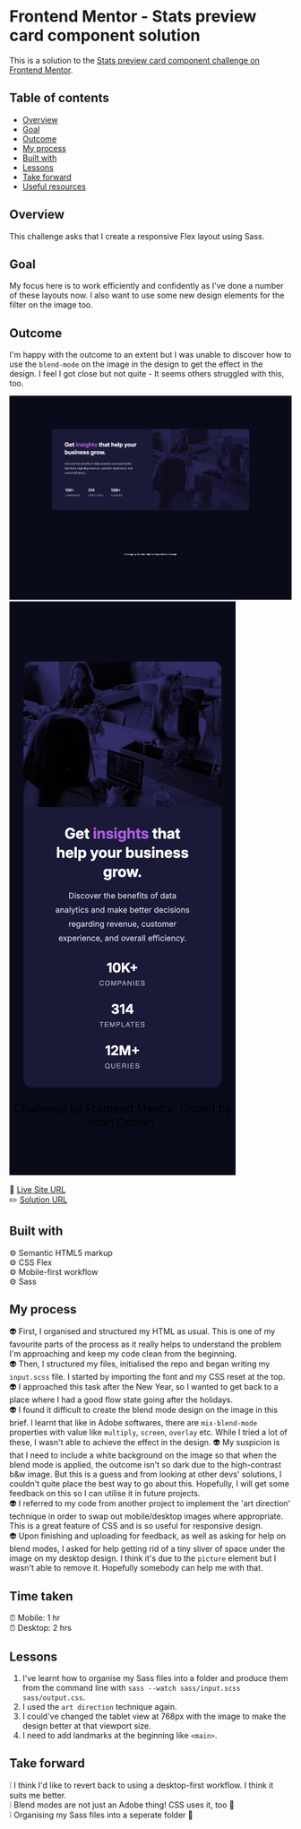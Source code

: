 # Frontend Mentor - Stats preview card component solution

This is a solution to the [Stats preview card component challenge on Frontend Mentor](https://www.frontendmentor.io/challenges/stats-preview-card-component-8JqbgoU62).

## Table of contents

- [Overview](#overview)
- [Goal](#goal)
- [Outcome](#outcome)
- [My process](#my-process)
- [Built with](#built-with)
- [Lessons](#lessons)
- [Take forward](#take-forward)
- [Useful resources](#useful-resources)

## Overview

This challenge asks that I create a responsive Flex layout using Sass.

## Goal

My focus here is to work efficiently and confidently as I've done a number of these layouts now. I also want to use some new design elements for the filter on the image too.

## Outcome

I'm happy with the outcome to an extent but I was unable to discover how to use the `blend-mode` on the image in the design to get the effect in the design. I feel I got close but not quite - It seems others struggled with this, too.

![](./images/desktop-screenshot.png)
![](images/mobile-screenshot.png)

:jigsaw: [Live Site URL](https://i000o.github.io/stats-preview-card/)  
:pencil2: [Solution URL](https://www.frontendmentor.io/solutions/responsive-flex-stats-card-with-sass-r-sp2zl38i)

## Built with

:gear: Semantic HTML5 markup  
:gear: CSS Flex  
:gear: Mobile-first workflow  
:gear: Sass

## My process

:alien: First, I organised and structured my HTML as usual. This is one of my favourite parts of the process as it really helps to understand the problem I'm approaching and keep my code clean from the beginning.  
:alien: Then, I structured my files, initialised the repo and began writing my `input.scss` file. I started by importing the font and my CSS reset at the top.  
:alien: I approached this task after the New Year, so I wanted to get back to a place where I had a good flow state going after the holidays.  
:alien: I found it difficult to create the blend mode design on the image in this brief. I learnt that like in Adobe softwares, there are `mix-blend-mode` properties with value like `multiply`, `screen`, `overlay` etc. While I tried a lot of these, I wasn't able to achieve the effect in the design.
:alien: My suspicion is that I need to include a white background on the image so that when the blend mode is applied, the outcome isn't so dark due to the high-contrast b&w image. But this is a guess and from looking at other devs' solutions, I couldn't quite place the best way to go about this. Hopefully, I will get some feedback on this so I can utilise it in future projects.  
:alien: I referred to my code from another project to implement the 'art direction' technique in order to swap out mobile/desktop images where appropriate. This is a great feature of CSS and is so useful for responsive design.  
:alien: Upon finishing and uploading for feedback, as well as asking for help on blend modes, I asked for help getting rid of a tiny sliver of space under the image on my desktop design. I think it's due to the `picture` element but I wasn't able to remove it. Hopefully somebody can help me with that.

## Time taken

:alarm_clock: Mobile: 1 hr  
:alarm_clock: Desktop: 2 hrs

## Lessons

1. I've learnt how to organise my Sass files into a folder and produce them from the command line with `sass --watch sass/input.scss sass/output.css`.
2. I used the `art direction` technique again.
3. I could've changed the tablet view at 768px with the image to make the design better at that viewport size.
4. I need to add landmarks at the beginning like `<main>`.

## Take forward

:grey_exclamation: I think I'd like to revert back to using a desktop-first workflow. I think it suits me better.  
:grey_exclamation: Blend modes are not just an Adobe thing! CSS uses it, too :slightly_smiling_face:  
:grey_exclamation: Organising my Sass files into a seperate folder :drooling_face:
